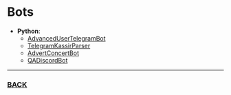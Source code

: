 # Bots
- **Python**:
  - [AdvancedUserTelegramBot](https://github.com/BaggerFast/AdvancedUserTelegramBot)
  - [TelegramKassirParser](https://github.com/BaggerFast/TelegramKassirParser)
  - [AdvertConcertBot](https://github.com/BaggerFast/AdvertConcertBot)
  - [QADiscordBot](https://github.com/BaggerFast/QADiscordBot)
--------
### [BACK](main.md)